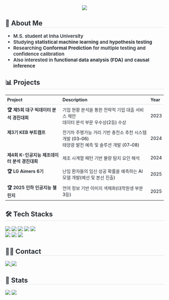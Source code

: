 <div align="center">
  <img src="https://capsule-render.vercel.app/api?type=rounded&color=b897ff&height=240&text=Sieun's%20GitHub&animation=fadeIn&fontColor=000000&fontSize=60" />
</div>

<div align="left">
  <h2 style="border-bottom: 1px solid #d8dee4; color: #282d33;"> 🎯 About Me </h2>
  <ul style="font-weight: 600; font-size: 15px; color: #282d33; list-style-type: disc;">
    <li>M.S. student at Inha University</li>
    <li>Studying <b>statistical machine learning</b> and <b>hypothesis testing</b></li>
    <li>Researching <b>Conformal Prediction</b> for multiple testing and confidence calibration</li>
    <li>Also interested in <b>functional data analysis (FDA)</b> and <b>causal inference</b></li>
  </ul>
</div>
<!-- <div align="left">
  <h2 style="border-bottom: 1px solid #d8dee4; color: #282d33;"> 📄 Publications / Research </h2>
  <table style="font-size:14px; font-weight:500; color:#282d33; border-collapse:collapse;">
    <tr>
      <th style="text-align:left; padding:6px; border-bottom:1px solid #d8dee4;">Research Projects</th>
      <th style="text-align:left; padding:6px; border-bottom:1px solid #d8dee4;">Description</th>
      <th style="text-align:left; padding:6px; border-bottom:1px solid #d8dee4;">Year</th>
    </tr>
    <tr>
      <td style="padding:6px; vertical-align:top;"><b>Unsupervised Conformal Novelty Detection for Hierarchical Data</b></td>
      <td style="padding:6px;"> manuscript in preparation</td>
      <td style="padding:6px;">2024-2025</td>
    </tr>
   
    
  </table> -->
</div>
<div align="left">
  <h2 style="border-bottom: 1px solid #d8dee4; color: #282d33;"> 📊 Projects </h2>
  <table style="font-size:14px; font-weight:500; color:#282d33; border-collapse:collapse;">
    <tr>
      <th style="text-align:left; padding:6px; border-bottom:1px solid #d8dee4;">Project</th>
      <th style="text-align:left; padding:6px; border-bottom:1px solid #d8dee4;">Description</th>
      <th style="text-align:left; padding:6px; border-bottom:1px solid #d8dee4;">Year</th>
    </tr>
    <tr>
      <td style="padding:6px; vertical-align:top;"><b>🏆 제5회 대구 빅데이터 분석 경진대회</b></td>
      <td style="padding:6px;">기업 현황 분석을 통한 전략적 기업 대출 서비스 제안<br>데이터 분석 부문 우수상(2등) 수상 </td>
      <td style="padding:6px;">2023</td>
    </tr>
    <tr>
      <td style="padding:6px; vertical-align:top;"><b>제3기 KEB 부트캠프</b></td>
      <td style="padding:6px;">전기차 주행가능 거리 기반 충전소 추천 시스템 개발 (03–06)<br>태양광 발전 예측 및 솔루션 개발 (07–08)</td>
      <td style="padding:6px;">2024</td>
    </tr>
    <tr>
      <td style="padding:6px; vertical-align:top;"><b>제4회 K-인공지능 제조데이터 분석 경진대회</b></td>
      <td style="padding:6px;">제조 시계열 패턴 기반 불량 탐지 요인 해석</td>
      <td style="padding:6px;">2024</td>
    </tr>
    <tr>
      <td style="padding:6px; vertical-align:top;"><b>🏆 LG Aimers 6기</b></td>
      <td style="padding:6px;">난임 환자들의 임신 성공 확률을 예측하는 AI 모델 개발(예선 및 본선 진출)</td>
      <td style="padding:6px;">2025</td>
    </tr>
    <tr>
      <td style="padding:6px; vertical-align:top;"><b>🏆 2025 인하 인공지능 챌린지</b></td>
      <td style="padding:6px;">언어 정보 기반 이미지 색채화(대학원생 부분 3등)</td>
      <td style="padding:6px;">2025</td>
    </tr>
  </table>
</div>

<div align="left">
  <h2 style="border-bottom: 1px solid #d8dee4; color: #282d33;"> 🛠️ Tech Stacks </h2>
  <p>
    <img src="https://img.shields.io/badge/GitHub%20Pages-222222?style=plastic&logo=GitHub%20Pages&logoColor=white"/>
    <img src="https://img.shields.io/badge/Git-F05032?style=plastic&logo=Git&logoColor=white"/>
    <img src="https://img.shields.io/badge/GitHub-181717?style=plastic&logo=GitHub&logoColor=white"/>
    <img src="https://img.shields.io/badge/MySQL-4479A1?style=plastic&logo=MySQL&logoColor=white"/>
    <img src="https://img.shields.io/badge/Notion-000000?style=plastic&logo=Notion&logoColor=white"/>
    <br/>
    <img src="https://img.shields.io/badge/Python-3776AB?style=plastic&logo=Python&logoColor=white"/>
    <img src="https://img.shields.io/badge/PyTorch-EE4C2C?style=plastic&logo=PyTorch&logoColor=white"/>
    <img src="https://img.shields.io/badge/Oracle-F80000?style=plastic&logo=Oracle&logoColor=white"/>
  </p>
</div>

<div align="left">
  <h2 style="border-bottom: 1px solid #d8dee4; color: #282d33;"> 🧑‍💻 Contact </h2>
  <p>
    <a href="https://sieun1204.tistory.com/">
      <img src="https://img.shields.io/badge/Tistory-000000?style=plastic&logo=Tistory&logoColor=white"/>
    </a>
    <a href="mailto:white1204@inha.edu">
      <img src="https://img.shields.io/badge/Gmail-EA4335?style=plastic&logo=Gmail&logoColor=white"/>
    </a>
  </p>
</div>

<div align="left">
  <h2 style="border-bottom: 1px solid #d8dee4; color: #282d33;"> 🏅 Stats </h2>
  <p>
    <img src="https://github-readme-stats.vercel.app/api?username=white1204&custom_title=white1204's%20GitHub%20Stats&bg_color=ffffff&title_color=000000&text_color=000000" />
    <img src="https://github-readme-stats.vercel.app/api/top-langs/?username=white1204&layout=compact&bg_color=ffffff&title_color=000000&text_color=000000" />
  </p>
</div>

